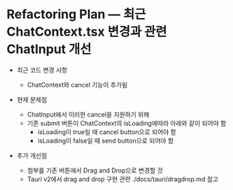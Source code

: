 # Refactoring Plan — 최근 ChatContext.tsx 변경과 관련 ChatInput 개선

- 최근 코드 변경 사항
  - ChatContext와 cancel 기능이 추가됨

- 현재 문제점
  - ChatInput에서 이러한 cancel을 지원하기 위해
  - 기존 submit 버튼이 ChatContext의 isLoading에따라 아래와 같이 되어야 함
    - isLoading이 true일 때 cancel button으로 되어야 함
    - isLoading이 false일 때 send button으로 되어야 함
- 추가 개선점
  - 첨부를 기존 버튼에서 Drag and Drop으로 변경할 것
  - Tauri v2에서 drag and drop 구현 관련 ./docs/tauri/dragdrop.md 참고
